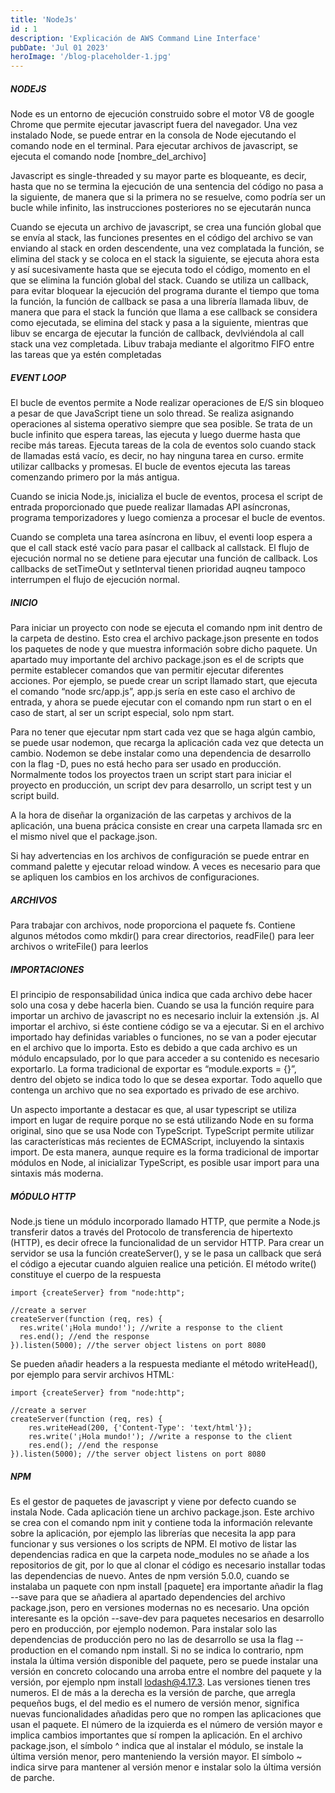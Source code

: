 ```yaml
---
title: 'NodeJs'
id : 1
description: 'Explicación de AWS Command Line Interface'
pubDate: 'Jul 01 2023'
heroImage: '/blog-placeholder-1.jpg'
---
```


##### NODEJS
Node es un entorno de ejecución construido sobre el motor V8 de google Chrome que permite ejecutar javascript fuera del navegador. Una vez instalado Node, se puede entrar en la consola de Node ejecutando el comando node en el terminal. Para ejecutar archivos de javascript, se ejecuta el comando node [nombre_del_archivo]

Javascript es single-threaded y su mayor parte es bloqueante, es decir, hasta que no se termina la ejecución de una sentencia del código no pasa a la siguiente, de manera que si la primera no se resuelve, como podría ser un bucle while infinito, las instrucciones posteriores no se ejecutarán nunca

Cuando se ejecuta un archivo de javascript, se crea una función global que se envía al stack, las funciones presentes en el código del archivo se van enviando al stack en orden descendente, una vez  complatada la función, se elimina del stack y se coloca en el stack la siguiente, se ejecuta ahora esta  y así sucesivamente hasta que se ejecuta todo el código, momento en el que se elimina la función global del stack. Cuando se utiliza un callback, para evitar bloquear la ejecución del programa durante el tiempo que toma la función, la función de callback se pasa a una librería llamada libuv, de manera que para el stack la función que llama a ese callback se considera como ejecutada, se elimina del stack y pasa a la siguiente, mientras que libuv se encarga de ejecutar la función de callback, devlviéndola al call stack una vez completada. Libuv trabaja mediante el algoritmo FIFO entre las tareas que ya estén completadas

##### EVENT LOOP
El bucle de eventos permite a Node realizar operaciones de E/S sin bloqueo a pesar de que JavaScript tiene un solo thread. Se realiza asignando operaciones al sistema operativo siempre que sea posible. Se trata de un bucle infinito que espera tareas, las ejecuta y luego duerme hasta que recibe más tareas. Ejecuta tareas de la cola de eventos solo cuando stack de llamadas está vacío, es decir, no hay ninguna tarea en curso. ermite utilizar callbacks y promesas. El bucle de eventos ejecuta las tareas comenzando primero por la más antigua.

Cuando se inicia Node.js, inicializa el bucle de eventos, procesa el script de entrada proporcionado que puede realizar llamadas API asíncronas, programa temporizadores y luego comienza a procesar el bucle de eventos. 

Cuando se completa una tarea asíncrona en libuv, el eventi loop espera a que el call stack esté vacío para pasar el callback al callstack. El flujo de ejecución normal no se detiene para ejecutar una función de callback. Los callbacks de setTimeOut y setInterval tienen prioridad auqneu tampoco interrumpen el flujo de ejecución normal.

##### INICIO
Para iniciar un proyecto con node se ejecuta el comando npm init dentro de la carpeta de destino. Esto crea el archivo package.json presente en todos los paquetes de node y que muestra información sobre dicho paquete. Un apartado muy importante del archivo package.json es el de scripts que permite establecer comandos que van permitir ejecutar diferentes acciones. Por ejemplo, se puede crear un script llamado start, que ejecuta el comando “node src/app.js”, app.js sería en este caso el archivo de entrada, y ahora se puede ejecutar con el comando npm run start o en el caso de start, al ser un script especial, solo npm start.

Para no tener que ejecutar npm start cada vez que se haga algún cambio, se puede usar nodemon, que recarga la aplicación cada vez que detecta un cambio. Nodemon se debe instalar como una dependencia de desarrollo con la flag -D, pues no está hecho para ser usado en producción. Normalmente todos los proyectos traen un script start para iniciar el proyecto en producción, un script dev para desarrollo, un script test y un script build.

A la hora de diseñar la organización de las carpetas y archivos de la aplicación, una buena prácica consiste en crear una carpeta llamada src en el mismo nivel que el package.json.

Si hay advertencias en los archivos de configuración se puede entrar en command palette y ejecutar reload window. A veces es necesario para que se apliquen los cambios en los archivos de configuraciones.

##### ARCHIVOS
Para trabajar con archivos, node proporciona el paquete fs. Contiene algunos métodos como mkdir() para crear directorios, readFile() para leer archivos o writeFile() para leerlos

##### IMPORTACIONES
El principio de responsabilidad única indica que cada archivo debe hacer solo una cosa y debe hacerla bien. Cuando se usa la función require para importar un archivo de javascript no es necesario incluir la extensión .js. Al importar el archivo, si éste contiene código se va a ejecutar. Si en el archivo importado hay definidas variables o funciones, no se van a poder ejecutar en el archivo que lo importa. Esto es debido a que cada archivo es un módulo encapsulado, por lo que para acceder a su contenido es necesario exportarlo. La forma tradicional de exportar es “module.exports = {}”, dentro del objeto se indica todo lo que se desea exportar. Todo aquello que contenga un archivo que no sea exportado es privado de ese archivo.

Un aspecto importante a destacar es que, al usar typescript  se utiliza import en lugar de require porque no se está utilizando Node en su forma original, sino que se usa Node con TypeScript. TypeScript permite utilizar las características más recientes de ECMAScript, incluyendo la sintaxis import. De esta manera, aunque require es la forma tradicional de importar módulos en Node, al inicializar TypeScript, es posible usar import para una sintaxis más moderna.

##### MÓDULO HTTP
Node.js tiene un módulo incorporado llamado HTTP, que permite a Node.js transferir datos a través del Protocolo de transferencia de hipertexto (HTTP), es decir ofrece la funcionalidad de un servidor HTTP. Para crear un servidor se usa la función createServer(), y se le pasa un callback que será el código a ejecutar cuando alguien realice una petición. El método write() constituye el cuerpo de la respuesta

```
import {createServer} from "node:http";

//create a server
createServer(function (req, res) {
  res.write('¡Hola mundo!'); //write a response to the client
  res.end(); //end the response
}).listen(5000); //the server object listens on port 8080 

```

Se pueden añadir headers a la respuesta mediante el método writeHead(), por ejemplo para servir archivos HTML:

```
import {createServer} from "node:http";

//create a server
createServer(function (req, res) {
    res.writeHead(200, {'Content-Type': 'text/html'});
    res.write('¡Hola mundo!'); //write a response to the client
    res.end(); //end the response
}).listen(5000); //the server object listens on port 8080 

```


##### NPM
Es el gestor de paquetes de javascript y viene por defecto cuando se instala Node. Cada aplicación tiene un archivo package.json. Este archivo se crea con el comando npm init y contiene toda la información relevante sobre la aplicación, por ejemplo las librerías que necesita la app para funcionar y sus versiones o los scripts de NPM. El motivo de listar las dependencias radica en que la carpeta node_modules no se añade a los repositorios de git, por lo que al clonar el código es necesario installar todas las dependencias de nuevo. Antes de npm versión 5.0.0, cuando se instalaba un paquete con npm install [paquete] era importante añadir la flag --save para que se añadiera al apartado dependencies del archivo package.json, pero en versiones modernas no es necesario. Una opción interesante es la opción --save-dev para paquetes necesarios en desarrollo pero en producción, por ejemplo nodemon. Para instalar solo las dependencias de producción pero no las de desarrollo se usa la flag --production en el comando npm install. Si no se indica lo contrario, npm instala la última versión disponible del paquete, pero se puede instalar una versión en concreto colocando una arroba entre el nombre del paquete y la versión, por ejemplo npm install lodash@4.17.3. Las versiones tienen tres numeros. El de más a la derecha es la versión de parche, que arregla pequeños bugs, el del medio es el numero de versión menor, significa nuevas funcionalidades añadidas pero que no rompen las aplicaciones que usan el paquete. El número de la izquierda es el número de versión mayor e implica cambios importantes que sí rompen la aplicación. En el archivo package.json, el símbolo ^ indica que al instalar el módulo, se instale la última versión menor, pero manteniendo la versión mayor. El símbolo ~ indica sirve para mantener al versión menor e instalar solo la última versión de parche.